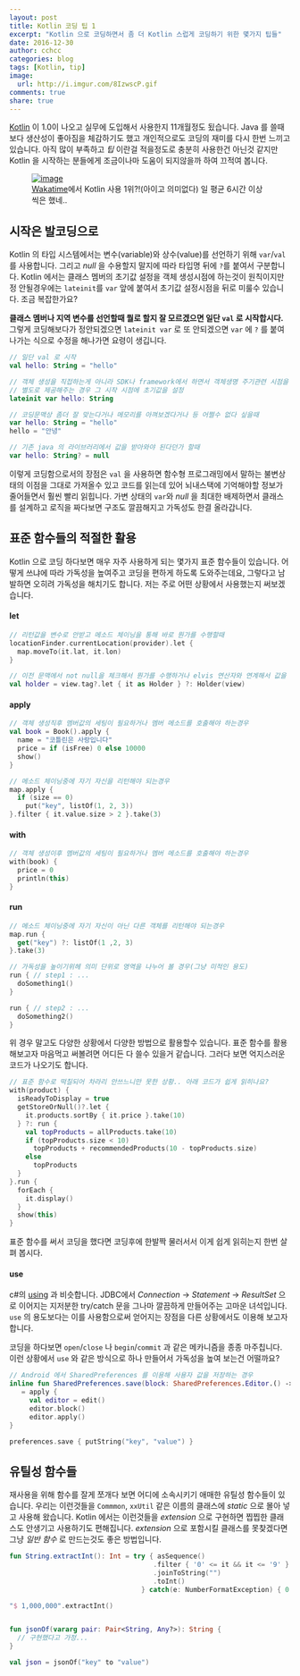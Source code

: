 ```yaml
---
layout: post
title: Kotlin 코딩 팁 1
excerpt: "Kotlin 으로 코딩하면서 좀 더 Kotlin 스럽게 코딩하기 위한 몇가지 팁들"
date: 2016-12-30
author: cchcc
categories: blog
tags: [Kotlin, tip]
image:
  url: http://i.imgur.com/8IzwscP.gif
comments: true
share: true
---
```


[Kotlin](https://kotlinlang.org/) 이 1.0이 나오고 실무에 도입해서 사용한지 11개월정도 됬습니다.
Java 를 쓸때보다 생산성이 좋아짐을 체감하기도 했고 개인적으로도 코딩의 재미를 다시 한번 느끼고 있습니다.
아직 많이 부족하고 *팁* 이란걸 적을정도로 충분히 사용한건 아닌것 같지만 Kotlin 을 시작하는 분들에게
조금이나마 도움이 되지않을까 하여 끄적여 봅니다.

<figure>
	<a href="http://i.imgur.com/S4tTPti.png"><img src="http://i.imgur.com/S4tTPti.png" alt="image"></a>
	<figcaption><a href="https://wakatime.com/" >Wakatime</a>에서 Kotlin 사용 1위?!(아이고 의미없다) 일 평균 6시간 이상씩은 했네..</figcaption>
</figure>


## 시작은 발코딩으로
Kotlin 의 타입 시스템에서는 변수(variable)와 상수(value)를 선언하기 위해 `var`/`val`를 사용합니다.
그리고 *null* 을 수용할지 말지에 따라 타입명 뒤에 `?`를 붙여서 구분합니다. Kotlin 에서는 클래스 멤버의
초기값 설정을 객체 생성시점에 하는것이 원칙이지만 정 안될경우에는 `lateinit`를 `var` 앞에 붙여서
초기값 설정시점을 뒤로 미룰수 있습니다. 조금 복잡한가요?

__클래스 멤버나 지역 변수를 선언할때 뭘로 할지 잘 모르겠으면 일단 `val` 로 시작합시다.__ 그렇게 코딩해보다가
정안되겠으면 `lateinit var` 로 또 안되겠으면 `var` 에 `?` 를 붙여나가는 식으로 수정을 해나가면 요령이
생깁니다.

```kotlin
// 일단 val 로 시작
val hello: String = "hello"

// 객체 생성을 직접하는게 아니라 SDK나 framework에서 하면서 객체생명 주기관련 시점을
// 별도로 제공해주는 경우 그 시작 시점에 초기값을 설정
lateinit var hello: String

// 코딩문맥상 좀더 잘 맞는다거나 메모리를 아껴보겠다거나 등 어쩔수 없다 싶을때
var hello: String = "hello"
hello = "안녕"

// 기존 java 의 라이브러리에서 값을 받아와야 된다던가 할때
var hello: String? = null
```

이렇게 코딩함으로서의 장점은 `val` 을 사용하면 함수형 프로그래밍에서 말하는 불변상태의 이점을 그대로 가져올수
있고 코드를 읽는데 있어 뇌내스택에 기억해야할 정보가 줄어들면서 훨씬 빨리 읽힙니다. 가변 상태의 `var`와
*null* 을 최대한 배제하면서 클래스를 설계하고 로직을 짜다보면 구조도 깔끔해지고 가독성도 한결 올라갑니다.


## 표준 함수들의 적절한 활용
Kotlin 으로 코딩 하다보면 매우 자주 사용하게 되는 몇가지 표준 함수들이 있습니다. 어떻게 쓰냐에 따라
가독성을 높여주고 코딩을 편하게 하도록 도와주는데요, 그렇다고 남발하면 오히려 가독성을 해치기도 합니다.
저는 주로 어떤 상황에서 사용했는지 써보겠습니다.

#### let

```kotlin
// 리턴값을 변수로 안받고 메소드 체이닝을 통해 바로 뭔가를 수행할때
locationFinder.currentLocation(provider).let {
  map.moveTo(it.lat, it.lon)
}

// 이전 문맥에서 not null을 체크해서 뭔가를 수행하거나 elvis 연산자와 연계해서 값을 대입할때
val holder = view.tag?.let { it as Holder } ?: Holder(view)
```

#### apply

```kotlin
// 객체 생성직후 멤버값의 세팅이 필요하거나 멤버 메소드를 호출해야 하는경우
val book = Book().apply {
  name = "코틀린은 사랑입니다"
  price = if (isFree) 0 else 10000
  show()
}

// 메소드 체이닝중에 자기 자신을 리턴해야 되는경우
map.apply {
  if (size == 0)
    put("key", listOf(1, 2, 3))
}.filter { it.value.size > 2 }.take(3)
```

#### with

```kotlin
// 객체 생성이후 멤버값의 세팅이 필요하거나 멤버 메소드를 호출해야 하는경우
with(book) {
  price = 0
  println(this)
}
```

#### run

```kotlin
// 메소드 체이닝중에 자기 자신이 아닌 다른 객체를 리턴해야 되는경우
map.run {
  get("key") ?: listOf(1 ,2, 3)
}.take(3)

// 가독성을 높이기위헤 의미 단위로 영역을 나누어 볼 경우(그냥 미적인 용도)
run { // step1 : ...
  doSomething1()
}

run { // step2 : ...
  doSomething2()
}
```

위 경우 말고도 다양한 상황에서 다양한 방법으로 활용할수 있습니다. 표준 함수를 활용 해보고자 마음먹고 써볼려면
어디든 다 쓸수 있을거 같습니다. 그러다 보면 억지스러운 코드가 나오기도 합니다.

```kotlin
// 표준 함수로 떡칠되어 차라리 안쓰느니만 못한 상황.. 아래 코드가 쉽게 읽히나요?
with(product) {
  isReadyToDisplay = true
  getStoreOrNull()?.let {
    it.products.sortBy { it.price }.take(10)
  } ?: run {
    val topProducts = allProducts.take(10)
    if (topProducts.size < 10)
      topProducts + recommendedProducts(10 - topProducts.size)
    else
      topProducts
  }
}.run {
  forEach {
    it.display()
  }
  show(this)
}
```
표준 함수를 써서 코딩을 했다면 코딩후에 한발짝 물러서서 이게 쉽게 읽히는지 한번 살펴 봅시다.

#### use
c#의 [using](https://msdn.microsoft.com/ko-kr/library/yh598w02.aspx) 과 비슷합니다.
JDBC에서 *Connection* → *Statement* → *ResultSet* 으로 이어지는 지저분한 try/catch 문을
그나마 깔끔하게 만들어주는 고마운 녀석입니다. `use` 의 용도보다는 이를 사용함으로써 얻어지는 장점을
다른 상황에서도 이용해 보고자 합니다.

코딩을 하다보면 `open`/`close` 나 `begin`/`commit` 과 같은 메카니즘을 종종 마주칩니다. 이런 상황에서
`use` 와 같은 방식으로 하나 만들어서 가독성을 높여 보는건 어떨까요?

```kotlin
// Android 에서 SharedPreferences 를 이용해 사용자 값을 저장하는 경우
inline fun SharedPreferences.save(block: SharedPreferences.Editor.() -> Unit)
   = apply {
     val editor = edit()
     editor.block()
     editor.apply()
}

preferences.save { putString("key", "value") }
```

## 유틸성 함수들
재사용을 위해 함수를 잘게 쪼개다 보면 어디에 소속시키기 애매한 유틸성 함수들이 있습니다. 우리는 이런것들을
`Commmon`, `xxUtil` 같은 이름의 클래스에 *static* 으로 몰아 넣고 사용해 왔습니다. Kotlin 에서는
이런것들을 *extension* 으로 구현하면 찝찝한 클래스도 안생기고 사용하기도 편해집니다. *extension* 으로
포함시킬 클래스를 못찾겠다면 그냥 *일반 함수* 로 만드는것도 좋은 방법입니다.

```kotlin
fun String.extractInt(): Int = try { asSequence()
                                    .filter { '0' <= it && it <= '9' }
                                    .joinToString("")
                                    .toInt()
                                 } catch(e: NumberFormatException) { 0 }

"$ 1,000,000".extractInt()


fun jsonOf(vararg pair: Pair<String, Any?>): String {
  // 구현했다고 가정...
}

val json = jsonOf("key" to "value")
```
